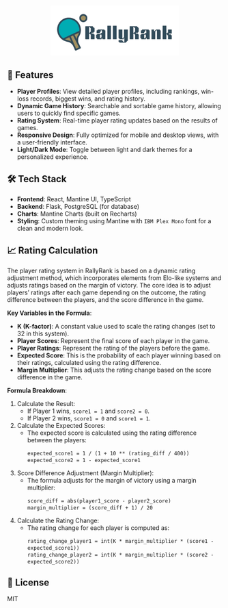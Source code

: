 <p align="center">
  <img src="frontend/vite-rallyrank/src/pages/RallyRankLogo.png" alt="RallyRank Logo" width="300"/>
</p>

## 🚀 Features

- **Player Profiles**: View detailed player profiles, including rankings, win-loss records, biggest wins, and rating history.
- **Dynamic Game History**: Searchable and sortable game history, allowing users to quickly find specific games.
- **Rating System**: Real-time player rating updates based on the results of games.
- **Responsive Design**: Fully optimized for mobile and desktop views, with a user-friendly interface.
- **Light/Dark Mode**: Toggle between light and dark themes for a personalized experience.

## 🛠️ Tech Stack

- **Frontend**: React, Mantine UI, TypeScript
- **Backend**: Flask, PostgreSQL (for database)
- **Charts**: Mantine Charts (built on Recharts)
- **Styling**: Custom theming using Mantine with `IBM Plex Mono` font for a clean and modern look.

## 📈 Rating Calculation
The player rating system in RallyRank is based on a dynamic rating adjustment method, which incorporates elements from Elo-like systems and adjusts ratings based on the margin of victory. The core idea is to adjust players’ ratings after each game depending on the outcome, the rating difference between the players, and the score difference in the game.

**Key Variables in the Formula**:

- **K (K-factor)**: A constant value used to scale the rating changes (set to 32 in this system).
- **Player Scores**: Represent the final score of each player in the game.
- **Player Ratings**: Represent the rating of the players before the game.
- **Expected Score**: This is the probability of each player winning based on their ratings, calculated using the rating difference.
- **Margin Multiplier**: This adjusts the rating change based on the score difference in the game.

**Formula Breakdown**:

1. Calculate the Result:
    - If Player 1 wins, `score1 = 1` and `score2 = 0`.
    - If Player 2 wins, `score1 = 0` and `score1 = 1`.
2. Calculate the Expected Scores:
    - The expected score is calculated using the rating difference between the players:
        ```
        expected_score1 = 1 / (1 + 10 ** (rating_diff / 400))
        expected_score2 = 1 - expected_score1
        ```
3. Score Difference Adjustment (Margin Multiplier):
    - The formula adjusts for the margin of victory using a margin multiplier:
        ```
        score_diff = abs(player1_score - player2_score)
        margin_multiplier = (score_diff + 1) / 20
        ```
4. Calculate the Rating Change:
    - The rating change for each player is computed as:
        ```
        rating_change_player1 = int(K * margin_multiplier * (score1 - expected_score1))
        rating_change_player2 = int(K * margin_multiplier * (score2 - expected_score2))
        ```

## 📄 License
MIT